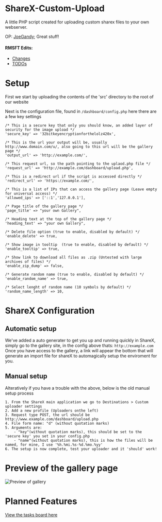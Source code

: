 # ShareX-Custom-Upload
A little PHP script created for uploading custom sharex files to your own webserver.

OP: [JoeGandy](https://github.com/JoeGandy/ShareX-Custom-Upload/); Great stuff!

#### RMSFT Edits:

* [Changes](change.md)
* [TODOs](todo.md)

# Setup
First we start by uploading the contents of the 'src' directory to the root of our website

Next is the configuration file, found in `/dashboard/config.php` here there are a few key settings
```
/* This is a secure key that only you should know, an added layer of security for the image upload */
'secure_key' => '32bitkeyencryptionforthelolz420x',

/* This is the url your output will be, usually http://www.domain.com/u/, also going to this url will be the gallery page */
'output_url' => 'http://example.com/',

/* This request url, so the path pointing to the uplaod.php file */
'request_url' => 'http://example.com/dashboard/upload.php',

/* This is a redirect url if the script is accessed directly */
'redirect_url' => 'https://example.com/',

/* This is a list of IPs that can access the gallery page (Leave empty for universal access) */
'allowed_ips' => ['::1','127.0.0.1'],

/* Page title of the gallery page */
'page_title' => "your own Gallery",

/* Heading text at the top of the gallery page */
'heading_text' => "your own Gallery",

/* Delete file option (true to enable, disabled by default) */
'enable_delete' => true,

/* Show image in tooltip  (true to enable, disabled by default) */
'enable_tooltip' => true,

/* Show link to download all files as .zip (Untested with large archives of files) */
'enable_zip_dump' => false,

/* Generate random name (true to enable, disabled by default) */
'enable_random_name' => true,

/* Select lenght of random name (10 symbols by default) */
'random_name_length' => 10,
```

# ShareX Configuration

## Automatic setup
We've added a auto generater to get you up and running quickly in ShareX, simply go to the gallery site, in the config above thats: `http://example.com`
Once you have access to the gallery, a link will appear the bottom that will generate an import file for shareX to automagically setup the enviroment for you.

## Manual setup
Alteratively if you have a trouble with the above, below is the old manual setup process
```
1. From the ShareX main application we go to Destinations > Custom uploader settings
2. Add a new profile (Uploaders onthe left)
3. Request type POST, the url should be http://www.example.com/dashboard/upload.php
4. File form name: "d" (without quotation marks)
5. Arguments are:
    - "key"(without quotation marks), this should be set to the 'secure key' you set in your config.php
    - "name"(without quotation marks), this is how the files will be named, for mine, I use '%h.%mi.%s-%d.%mo.%yy'
6. The setup is now complete, test your uploader and it 'should' work!
```

# Preview of the gallery page
![Preview of gallery](http://u.jiy.io/u/20.54.45-19.07.19.png)

# Planned Features
[View the tasks board here](https://github.com/JoeGandy/ShareX-Custom-Upload/projects/1)
